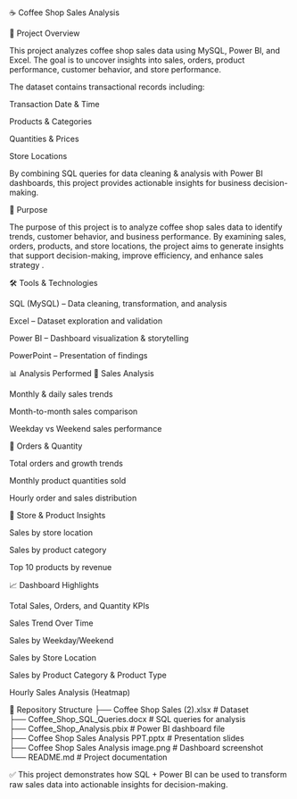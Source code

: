 ☕ Coffee Shop Sales Analysis

📌 Project Overview

This project analyzes coffee shop sales data using MySQL, Power BI, and Excel. The goal is to uncover insights into sales, orders, product performance, customer behavior, and store performance.

The dataset contains transactional records including:

Transaction Date & Time

Products & Categories

Quantities & Prices

Store Locations

By combining SQL queries for data cleaning & analysis with Power BI dashboards, this project provides actionable insights for business decision-making.

🎯 Purpose

The purpose of this project is to analyze coffee shop sales data to identify trends, customer behavior, and business performance. By examining sales, orders, products, and store locations, the project aims to generate insights that support decision-making, improve efficiency, and enhance sales strategy
.

🛠 Tools & Technologies

SQL (MySQL) – Data cleaning, transformation, and analysis

Excel – Dataset exploration and validation

Power BI – Dashboard visualization & storytelling

PowerPoint – Presentation of findings

📊 Analysis Performed
🔹 Sales Analysis

Monthly & daily sales trends

Month-to-month sales comparison

Weekday vs Weekend sales performance

🔹 Orders & Quantity

Total orders and growth trends

Monthly product quantities sold

Hourly order and sales distribution

🔹 Store & Product Insights

Sales by store location

Sales by product category

Top 10 products by revenue

📈 Dashboard Highlights

Total Sales, Orders, and Quantity KPIs

Sales Trend Over Time

Sales by Weekday/Weekend

Sales by Store Location

Sales by Product Category & Product Type

Hourly Sales Analysis (Heatmap)

📂 Repository Structure
├── Coffee Shop Sales (2).xlsx           # Dataset  
├── Coffee_Shop_SQL_Queries.docx         # SQL queries for analysis  
├── Coffee_Shop_Analysis.pbix            # Power BI dashboard file  
├── Coffee Shop Sales Analysis PPT.pptx  # Presentation slides  
├── Coffee Shop Sales Analysis image.png # Dashboard screenshot  
└── README.md                            # Project documentation  


✅ This project demonstrates how SQL + Power BI can be used to transform raw sales data into actionable insights for decision-making.
